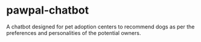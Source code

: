 # pawpal-chatbot
A chatbot designed for pet adoption centers to recommend dogs as per the preferences and personalities of the potential owners.
